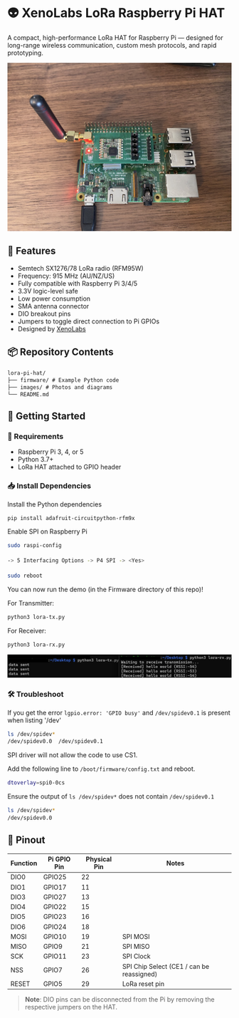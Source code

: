 # 👽 XenoLabs LoRa Raspberry Pi HAT

A compact, high-performance LoRa HAT for Raspberry Pi — designed for long-range wireless communication, custom mesh protocols, and rapid prototyping.

<img src="images/LoRa-Hat-on-Pi.jpg" alt="XenoLabs LoRa HAT" width="700"/>

## 🔧 Features

- Semtech SX1276/78 LoRa radio (RFM95W)
- Frequency: 915 MHz (AU/NZ/US)
- Fully compatible with Raspberry Pi 3/4/5
- 3.3V logic-level safe
- Low power consumption
- SMA antenna connector
- DIO breakout pins
- Jumpers to toggle direct connection to Pi GPIOs
- Designed by [XenoLabs](https://xeno-labs.io)

## 📦 Repository Contents
```
lora-pi-hat/
├── firmware/ # Example Python code
├── images/ # Photos and diagrams
└── README.md
```
## 🚀 Getting Started

### 🧰 Requirements

- Raspberry Pi 3, 4, or 5
- Python 3.7+
- LoRa HAT attached to GPIO header

### 📥 Install Dependencies

Install the Python dependencies
```bash
pip install adafruit-circuitpython-rfm9x
```
Enable SPI on Raspberry Pi
```bash
sudo raspi-config

-> 5 Interfacing Options -> P4 SPI -> <Yes>

sudo reboot
```

You can now run the demo (in the Firmware directory of this repo)!

For Transmitter:
```bash
python3 lora-tx.py
```

For Receiver:
```bash
python3 lora-rx.py
```

<img src="images/Lora-demo-code.jpg" alt="LoRa demo code" width="1000"/>

### 🛠️ Troubleshoot

If you get the error `lgpio.error: 'GPIO busy'` and `/dev/spidev0.1` is present when listing '/dev'

```bash
ls /dev/spidev*
/dev/spidev0.0  /dev/spidev0.1
```

SPI driver will not allow the code to use CS1.

Add the following line to `/boot/firmware/config.txt` and reboot.

```bash
dtoverlay=spi0-0cs
```

Ensure the output of `ls /dev/spidev*` does not contain `/dev/spidev0.1`

```bash
ls /dev/spidev*
/dev/spidev0.0
```

## 📌 Pinout

| Function | Pi GPIO Pin | Physical Pin | Notes                                           |
|----------|-------------|--------------|-------------------------------------------------|
| DIO0     | GPIO25      | 22           |                                                 |
| DIO1     | GPIO17      | 11           |                                                 |
| DIO3     | GPIO27      | 13           |                                                 |
| DIO4     | GPIO22      | 15           |                                                 |
| DIO5     | GPIO23      | 16           |                                                 |
| DIO6     | GPIO24      | 18           |                                                 |
| MOSI     | GPIO10      | 19           | SPI MOSI                                        |
| MISO     | GPIO9       | 21           | SPI MISO                                        |
| SCK      | GPIO11      | 23           | SPI Clock                                       |
| NSS      | GPIO7       | 26           | SPI Chip Select (CE1 / can be reassigned)       |
| RESET    | GPIO5       | 29           | LoRa reset pin                                  |

> **Note**: DIO pins can be disconnected from the Pi by removing the respective jumpers on the HAT.